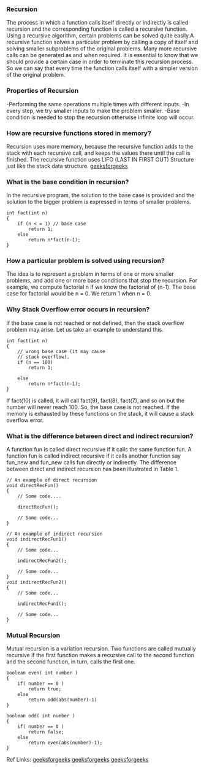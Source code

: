 ### Recursion
The process in which a function calls itself directly or indirectly is called recursion and the corresponding function is called a recursive function. 
Using a recursive algorithm, certain problems can be solved quite easily.A recursive function solves a particular problem by calling a copy of itself and solving smaller subproblems of the original problems. Many more recursive calls can be generated as and when required. It is essential to know that we should provide a certain case in order to terminate this recursion process.
So we can say that every time the function calls itself with a simpler version of the original problem.

### Properties of Recursion
-Performing the same operations multiple times with different inputs.
-In every step, we try smaller inputs to make the problem smaller.
-Base condition is needed to stop the recursion otherwise infinite loop will occur.

### How are recursive functions stored in memory?

Recursion uses more memory, because the recursive function adds to the stack with each recursive call, and keeps the values there until the call is finished.
The recursive function uses LIFO (LAST IN FIRST OUT) Structure just like the stack data structure. [geeksforgeeks](https://www.geeksforgeeks.org/stack-data-structure/)

### What is the base condition in recursion? 
In the recursive program, the solution to the base case is provided and the solution to the bigger problem is expressed in terms of smaller problems. 
```
int fact(int n)
{
    if (n < = 1) // base case
        return 1;
    else    
        return n*fact(n-1);    
}
```
### How a particular problem is solved using recursion? 
The idea is to represent a problem in terms of one or more smaller problems, and add one or more base conditions that stop the recursion. For example, we compute factorial n if we know the factorial of (n-1). The base case for factorial would be n = 0. We return 1 when n = 0. 

### Why Stack Overflow error occurs in recursion? 
If the base case is not reached or not defined, then the stack overflow problem may arise. Let us take an example to understand this.
```
int fact(int n)
{
    // wrong base case (it may cause
    // stack overflow).
    if (n == 100) 
        return 1;

    else
        return n*fact(n-1);
}
```
If fact(10) is called, it will call fact(9), fact(8), fact(7), and so on but the number will never reach 100. So, the base case is not reached.
If the memory is exhausted by these functions on the stack, it will cause a stack overflow error. 
### What is the difference between direct and indirect recursion? 
A function fun is called direct recursive if it calls the same function fun. 
A function fun is called indirect recursive if it calls another function say fun_new and fun_new calls fun directly or indirectly. 
The difference between direct and indirect recursion has been illustrated in Table 1. 
```
// An example of direct recursion
void directRecFun()
{
    // Some code....

    directRecFun();

    // Some code...
}

// An example of indirect recursion
void indirectRecFun1()
{
    // Some code...

    indirectRecFun2();

    // Some code...
}
void indirectRecFun2()
{
    // Some code...

    indirectRecFun1();

    // Some code...
}
```
### Mutual Recursion
Mutual recursion is a variation recursion. Two functions are called mutually recursive if the first function makes a recursive call to the second function and the second function, in turn, calls the first one.
```
boolean even( int number )
{    
    if( number == 0 )
        return true;
    else
        return odd(abs(number)-1)
}

boolean odd( int number )
{
    if( number == 0 )
        return false;
    else
        return even(abs(number)-1);
}
```
Ref Links: [geeksforgeeks](https://www.geeksforgeeks.org/mutual-recursion-example-hofstadter-female-male-sequences/) [geeksforgeeks](https://stackoverflow.com/questions/2725038/are-there-any-example-of-mutual-recursion) [geeksforgeeks](https://www.geeksforgeeks.org/introduction-to-recursion-data-structure-and-algorithm-tutorials/)
